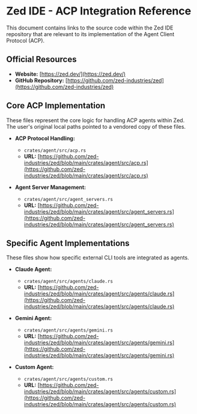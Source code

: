 # Zed IDE - ACP Integration Reference

This document contains links to the source code within the Zed IDE repository that are relevant to its implementation of the Agent Client Protocol (ACP).

## Official Resources

- **Website:** [https://zed.dev/](https://zed.dev/)
- **GitHub Repository:** [https://github.com/zed-industries/zed](https://github.com/zed-industries/zed)

## Core ACP Implementation

These files represent the core logic for handling ACP agents within Zed. The user's original local paths pointed to a vendored copy of these files.

- **ACP Protocol Handling:**
    - `crates/agent/src/acp.rs`
    - **URL:** [https://github.com/zed-industries/zed/blob/main/crates/agent/src/acp.rs](https://github.com/zed-industries/zed/blob/main/crates/agent/src/acp.rs)

- **Agent Server Management:**
    - `crates/agent/src/agent_servers.rs`
    - **URL:** [https://github.com/zed-industries/zed/blob/main/crates/agent/src/agent_servers.rs](https://github.com/zed-industries/zed/blob/main/crates/agent/src/agent_servers.rs)

## Specific Agent Implementations

These files show how specific external CLI tools are integrated as agents.

- **Claude Agent:**
    - `crates/agent/src/agents/claude.rs`
    - **URL:** [https://github.com/zed-industries/zed/blob/main/crates/agent/src/agents/claude.rs](https://github.com/zed-industries/zed/blob/main/crates/agent/src/agents/claude.rs)

- **Gemini Agent:**
    - `crates/agent/src/agents/gemini.rs`
    - **URL:** [https://github.com/zed-industries/zed/blob/main/crates/agent/src/agents/gemini.rs](https://github.com/zed-industries/zed/blob/main/crates/agent/src/agents/gemini.rs)

- **Custom Agent:**
    - `crates/agent/src/agents/custom.rs`
    - **URL:** [https://github.com/zed-industries/zed/blob/main/crates/agent/src/agents/custom.rs](https://github.com/zed-industries/zed/blob/main/crates/agent/src/agents/custom.rs)
